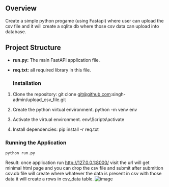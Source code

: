 ## Overview
Create a simple python progame (using Fastapi) where user can upload the csv file and it will create a sqlite db where those csv data can upload into database.

## Project Structure
- **run.py:** The main FastAPI application file.
- **req.txt:** all required library in this file.

  ### Installation

1. Clone the repository:
    git clone git@github.com:singh-admin/upload_csv_file.git
   
3. Create the python virtual environment.
    python -m venv env
   
4. Activate the virtual environment.
    env\Scripts\activate

5. Install dependencies:
    pip install -r req.txt

### Running the Application
    python run.py

Result:
once application run http://127.0.0.1:8000/ visit the url will get minimal html page and you can drop the csv file and submit after submition csv.db file will create where whatever the data is present in csv with those data it will create a rows in csv_data table. 
![image](https://github.com/singh-admin/upload_csv_file/assets/61795935/5dae9b73-4161-472e-b735-be8bc6cbef85)

